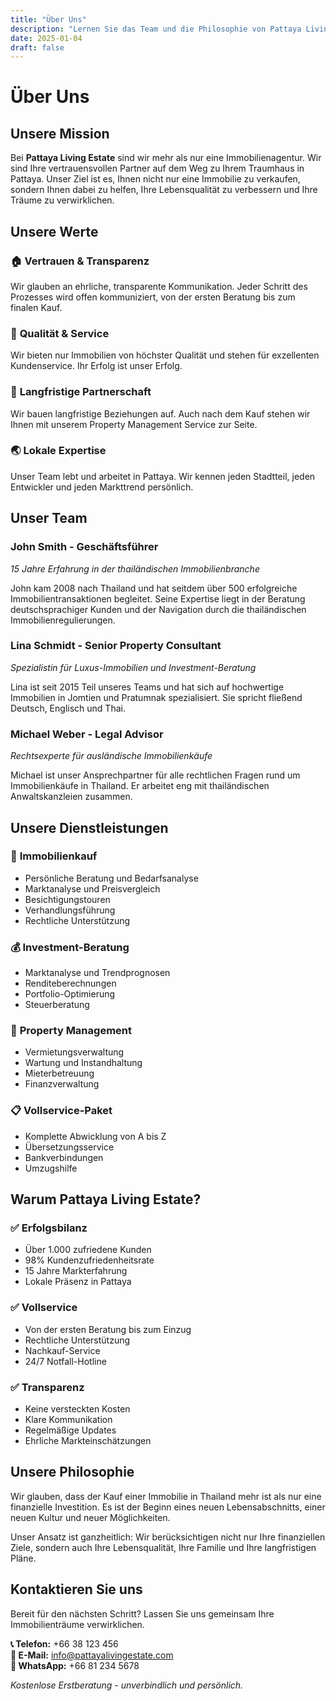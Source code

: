```yaml
---
title: "Über Uns"
description: "Lernen Sie das Team und die Philosophie von Pattaya Living Estate kennen"
date: 2025-01-04
draft: false
---
```


# Über Uns

## Unsere Mission

Bei **Pattaya Living Estate** sind wir mehr als nur eine Immobilienagentur. Wir sind Ihre vertrauensvollen Partner auf dem Weg zu Ihrem Traumhaus in Pattaya. Unser Ziel ist es, Ihnen nicht nur eine Immobilie zu verkaufen, sondern Ihnen dabei zu helfen, Ihre Lebensqualität zu verbessern und Ihre Träume zu verwirklichen.

## Unsere Werte

### 🏠 **Vertrauen & Transparenz**
Wir glauben an ehrliche, transparente Kommunikation. Jeder Schritt des Prozesses wird offen kommuniziert, von der ersten Beratung bis zum finalen Kauf.

### 🌟 **Qualität & Service**
Wir bieten nur Immobilien von höchster Qualität und stehen für exzellenten Kundenservice. Ihr Erfolg ist unser Erfolg.

### 🤝 **Langfristige Partnerschaft**
Wir bauen langfristige Beziehungen auf. Auch nach dem Kauf stehen wir Ihnen mit unserem Property Management Service zur Seite.

### 🌏 **Lokale Expertise**
Unser Team lebt und arbeitet in Pattaya. Wir kennen jeden Stadtteil, jeden Entwickler und jeden Markttrend persönlich.

## Unser Team

### John Smith - Geschäftsführer
*15 Jahre Erfahrung in der thailändischen Immobilienbranche*

John kam 2008 nach Thailand und hat seitdem über 500 erfolgreiche Immobilientransaktionen begleitet. Seine Expertise liegt in der Beratung deutschsprachiger Kunden und der Navigation durch die thailändischen Immobilienregulierungen.

### Lina Schmidt - Senior Property Consultant
*Spezialistin für Luxus-Immobilien und Investment-Beratung*

Lina ist seit 2015 Teil unseres Teams und hat sich auf hochwertige Immobilien in Jomtien und Pratumnak spezialisiert. Sie spricht fließend Deutsch, Englisch und Thai.

### Michael Weber - Legal Advisor
*Rechtsexperte für ausländische Immobilienkäufe*

Michael ist unser Ansprechpartner für alle rechtlichen Fragen rund um Immobilienkäufe in Thailand. Er arbeitet eng mit thailändischen Anwaltskanzleien zusammen.

## Unsere Dienstleistungen

### 🏡 **Immobilienkauf**
- Persönliche Beratung und Bedarfsanalyse
- Marktanalyse und Preisvergleich
- Besichtigungstouren
- Verhandlungsführung
- Rechtliche Unterstützung

### 💰 **Investment-Beratung**
- Marktanalyse und Trendprognosen
- Renditeberechnungen
- Portfolio-Optimierung
- Steuerberatung

### 🔧 **Property Management**
- Vermietungsverwaltung
- Wartung und Instandhaltung
- Mieterbetreuung
- Finanzverwaltung

### 📋 **Vollservice-Paket**
- Komplette Abwicklung von A bis Z
- Übersetzungsservice
- Bankverbindungen
- Umzugshilfe

## Warum Pattaya Living Estate?

### ✅ **Erfolgsbilanz**
- Über 1.000 zufriedene Kunden
- 98% Kundenzufriedenheitsrate
- 15 Jahre Markterfahrung
- Lokale Präsenz in Pattaya

### ✅ **Vollservice**
- Von der ersten Beratung bis zum Einzug
- Rechtliche Unterstützung
- Nachkauf-Service
- 24/7 Notfall-Hotline

### ✅ **Transparenz**
- Keine versteckten Kosten
- Klare Kommunikation
- Regelmäßige Updates
- Ehrliche Markteinschätzungen

## Unsere Philosophie

Wir glauben, dass der Kauf einer Immobilie in Thailand mehr ist als nur eine finanzielle Investition. Es ist der Beginn eines neuen Lebensabschnitts, einer neuen Kultur und neuer Möglichkeiten.

Unser Ansatz ist ganzheitlich: Wir berücksichtigen nicht nur Ihre finanziellen Ziele, sondern auch Ihre Lebensqualität, Ihre Familie und Ihre langfristigen Pläne.

## Kontaktieren Sie uns

Bereit für den nächsten Schritt? Lassen Sie uns gemeinsam Ihre Immobilienträume verwirklichen.

**📞 Telefon:** +66 38 123 456  
**📧 E-Mail:** [info@pattayalivingestate.com](mailto:info@pattayalivingestate.com)  
**💬 WhatsApp:** +66 81 234 5678

*Kostenlose Erstberatung - unverbindlich und persönlich.*
